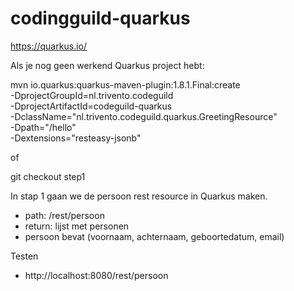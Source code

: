 # codingguild-quarkus

https://quarkus.io/

Als je nog geen werkend Quarkus project hebt:

mvn io.quarkus:quarkus-maven-plugin:1.8.1.Final:create \
    -DprojectGroupId=nl.trivento.codeguild \
    -DprojectArtifactId=codeguild-quarkus \
    -DclassName="nl.trivento.codeguild.quarkus.GreetingResource" \
    -Dpath="/hello" \
    -Dextensions="resteasy-jsonb"

of

git checkout step1

In stap 1 gaan we de persoon rest resource in Quarkus maken.
 - path: /rest/persoon
 - return: lijst met personen
 - persoon bevat (voornaam, achternaam, geboortedatum, email)

Testen
- http://localhost:8080/rest/persoon



